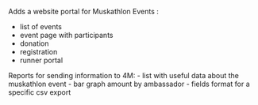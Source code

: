 Adds a website portal for Muskathlon Events :  
- list of events
- event page with participants
- donation
- registration
- runner portal

Reports for sending information to 4M: - list with useful data about the
muskathlon event - bar graph amount by ambassador - fields format for a
specific csv export
